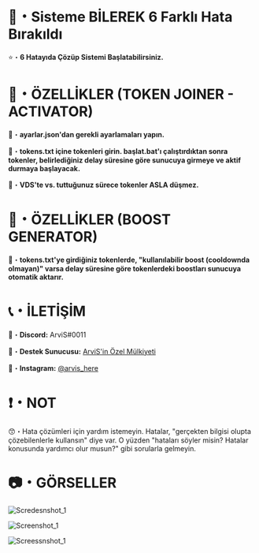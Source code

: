 # 🤖・Sisteme BİLEREK 6 Farklı Hata Bırakıldı
⭐・**6 Hatayıda Çözüp Sistemi Başlatabilirsiniz.**
# 
#

# 📝・ÖZELLİKLER (TOKEN JOINER - ACTIVATOR)
🎄・**ayarlar.json'dan gerekli ayarlamaları yapın.**

🎄・**tokens.txt içine tokenleri girin. başlat.bat'ı çalıştırdıktan sonra tokenler, belirlediğiniz delay süresine göre sunucuya girmeye ve aktif durmaya başlayacak.**

🎄・**VDS'te vs. tuttuğunuz sürece tokenler ASLA düşmez.**
#
#

# 📝・ÖZELLİKLER (BOOST GENERATOR)

🎄・**tokens.txt'ye girdiğiniz tokenlerde, "kullanılabilir boost (cooldownda olmayan)" varsa delay süresine göre tokenlerdeki boostları sunucuya otomatik aktarır.**
#
#

# 📞・İLETİŞİM
💙・**Discord:** ArviS#0011

🔗・**Destek Sunucusu:** [ArviS'in Özel Mülkiyeti](https://discord.gg/ERCM8VcBmA)

💜・**Instagram:** [@arvis_here](https://www.instagram.com/arvis_here/)
#
#

# ❗・NOT
😙・Hata çözümleri için yardım istemeyin. Hatalar, "gerçekten bilgisi olupta çözebilenlerle kullansın" diye var. O yüzden "hataları söyler misin? Hatalar konusunda yardımcı olur musun?" gibi sorularla gelmeyin.
#
#

# 📷・GÖRSELLER
![Scredesnshot_1](https://github.com/ArviSlayer/Token-Joiner-Activator-And-Boost-Generator/assets/69751083/d15e623c-0c1a-4a7c-ae5a-a5ec10c15eda)

![Screenshot_1](https://github.com/ArviSlayer/Token-Joiner-Activator-And-Boost-Generator/assets/69751083/4f07a09a-81ca-47a9-b49d-2726191543ef)

![Screessnshot_1](https://github.com/ArviSlayer/Token-Joiner-Activator-And-Boost-Generator/assets/69751083/afd1f303-ead7-4719-95ba-7e11153b3ee9)

